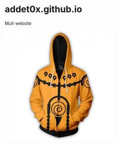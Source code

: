 # addet0x.github.io

Muh website

![a yellooowww hoodddiiiieee](https://github.com/addet0x/addet0x.github.io/raw/main/assets/yellowhoodie.jpg)
